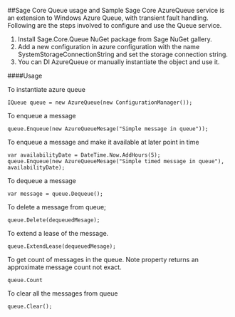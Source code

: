 ﻿##Sage Core Queue usage and Sample
Sage Core AzureQueue service is an extension to Windows Azure Queue, with transient fault handling. Following are the steps involved to configure and use the Queue service.

1. Install Sage.Core.Queue NuGet package from Sage NuGet gallery.
2. Add a new configuration in azure configuration with the name SystemStorageConnectionString and set the storage connection string.
3. You can DI AzureQueue or manually instantiate the object and use it.

####Usage

To instantiate azure queue

    IQueue queue = new AzureQueue(new ConfigurationManager());

To enqueue a message

    queue.Enqueue(new AzureQueueMesage("Simple message in queue"));

To enqueue a message and make it available at later point in time

    var availabilityDate = DateTime.Now.AddHours(5);
    queue.Enqueue(new AzureQueueMesage("Simple timed message in queue"), availabilityDate);

To dequeue a message

    var message = queue.Dequeue();

To delete a message from queue;

    queue.Delete(dequeuedMesage);

To extend a lease of the message.

    queue.ExtendLease(dequeuedMesage);

To get count of messages in the queue. Note property returns an approximate message count not exact.

    queue.Count

To clear all the messages from queue

    queue.Clear();